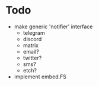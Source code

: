 # Todo
- make generic 'notifier' interface
    - telegram
    - discord
    - matrix
    - email?
    - twitter?
    - sms?
    - etch?
- implement embed.FS